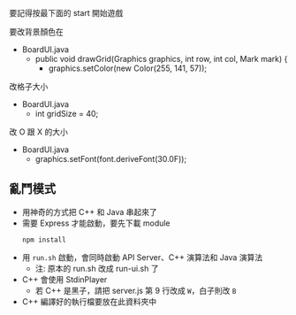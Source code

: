 要記得按最下面的 start 開始遊戲

要改背景顏色在 
- BoardUI.java
    - public void drawGrid(Graphics graphics, int row, int col, Mark mark) {
      - graphics.setColor(new Color(255, 141, 57));

改格子大小
- BoardUI.java
  - int gridSize = 40;

改 O 跟 X 的大小
- BoardUI.java
  - graphics.setFont(font.deriveFont(30.0F));

## 亂鬥模式

- 用神奇的方式把 C++ 和 Java 串起來了
- 需要 Express 才能啟動，要先下載 module
  ```
  npm install
  ```
- 用 `run.sh` 啟動，會同時啟動 API Server、C++ 演算法和 Java 演算法
  - 注: 原本的 run.sh 改成 run-ui.sh 了
- C++ 會使用 StdinPlayer
  - 若 C++ 是黑子，請把 server.js 第 9 行改成 `W`，白子則改 `B`
- C++ 編譯好的執行檔要放在此資料夾中
